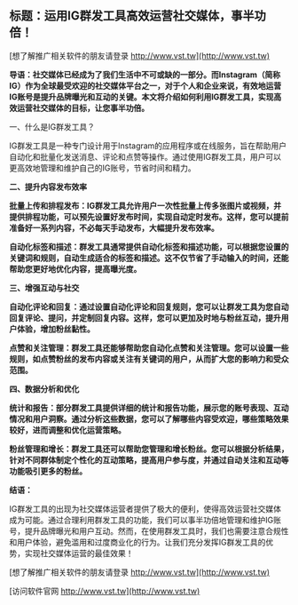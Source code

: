 ## **标题：运用IG群发工具高效运营社交媒体，事半功倍！**

[想了解推广相关软件的朋友请登录 http://www.vst.tw](http://www.vst.tw)

**导语：社交媒体已经成为了我们生活中不可或缺的一部分。而Instagram（简称IG）作为全球最受欢迎的社交媒体平台之一，对于个人和企业来说，有效地运营IG账号是提升品牌曝光和互动的关键。本文将介绍如何利用IG群发工具，实现高效运营社交媒体的目标，让您事半功倍。**

一、什么是IG群发工具？

IG群发工具是一种专门设计用于Instagram的应用程序或在线服务，旨在帮助用户自动化和批量化发送消息、评论和点赞等操作。通过使用IG群发工具，用户可以更高效地管理和维护自己的IG账号，节省时间和精力。

**二、提升内容发布效率**

**批量上传和排程发布：IG群发工具允许用户一次性批量上传多张图片或视频，并提供排程功能，可以预先设置好发布时间，实现自动定时发布。这样，您可以提前准备好一系列内容，不必每天手动发布，大幅提升发布效率。**

**自动化标签和描述：群发工具通常提供自动化标签和描述功能，可以根据您设置的关键词和规则，自动生成适合的标签和描述。这不仅节省了手动输入的时间，还能帮助您更好地优化内容，提高曝光度。**

**三、增强互动与社交**

**自动化评论和回复：通过设置自动化评论和回复规则，您可以让群发工具为您自动回复评论、提问，并定制回复内容。这样，您可以更加及时地与粉丝互动，提升用户体验，增加粉丝黏性。**

**点赞和关注管理：群发工具还能够帮助您自动化点赞和关注管理。您可以设置一些规则，如点赞粉丝的发布内容或关注有关键词的用户，从而扩大您的影响力和受众范围。**

**四、数据分析和优化**

**统计和报告：部分群发工具提供详细的统计和报告功能，展示您的账号表现、互动情况和用户洞察。通过分析这些数据，您可以了解哪些内容受欢迎，哪些策略效果较好，进而调整和优化运营策略。**

**粉丝管理和增长：群发工具还可以帮助您管理和增长粉丝。您可以根据分析结果，针对不同群体制定个性化的互动策略，提高用户参与度，并通过自动关注和互动等功能吸引更多的粉丝。**

**结语：**

IG群发工具的出现为社交媒体运营者提供了极大的便利，使得高效运营社交媒体成为可能。通过合理利用群发工具的功能，我们可以事半功倍地管理和维护IG账号，提升品牌曝光和用户互动。然而，在使用群发工具时，我们也需要注意合规性和用户体验，避免滥用和过度商业化的行为。让我们充分发挥IG群发工具的优势，实现社交媒体运营的最佳效果！

[想了解推广相关软件的朋友请登录 http://www.vst.tw](http://www.vst.tw)


[访问软件官网 http://www.vst.tw](http://www.vst.tw)
